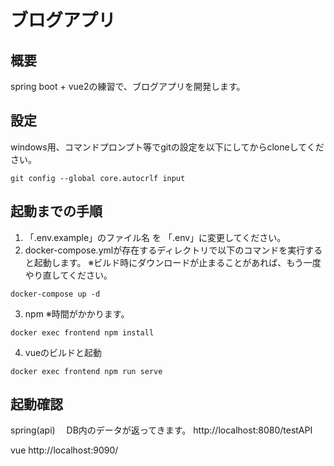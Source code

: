 # ブログアプリ

## 概要
spring boot + vue2の練習で、ブログアプリを開発します。

## 設定
windows用、コマンドプロンプト等でgitの設定を以下にしてからcloneしてください。
```
git config --global core.autocrlf input
```


## 起動までの手順
1. 「.env.example」のファイル名 を 「.env」に変更してください。  
2. docker-compose.ymlが存在するディレクトリで以下のコマンドを実行すると起動します。
※ビルド時にダウンロードが止まることがあれば、もう一度やり直してください。
```
docker-compose up -d
```
3. npm
※時間がかかります。
```
docker exec frontend npm install
```
4. vueのビルドと起動
```
docker exec frontend npm run serve
```

## 起動確認
spring(api)　
DB内のデータが返ってきます。
http://localhost:8080/testAPI

vue
http://localhost:9090/

